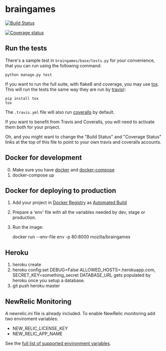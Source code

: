 braingames
==========

[![Build Status](https://img.shields.io/travis/mozilla/braingames/master.svg)](https://travis-ci.org/mozilla/braingames)

[![Coverage status](https://img.shields.io/coveralls/mozilla/braingames/master.svg)](https://coveralls.io/r/mozilla/braingames)

Run the tests
-------------

There's a sample test in `braingames/base/tests.py` for your convenience, that
you can run using the following command:

    python manage.py test

If you want to run the full suite, with flake8 and coverage, you may use
[tox](https://testrun.org/tox/latest/). This will run the tests the same way
they are run by [travis](https://travis-ci.org)):

    pip install tox
    tox

The `.travis.yml` file will also run [coveralls](https://coveralls.io) by
default.

If you want to benefit from Travis and Coveralls, you will need to activate
them both for your project.

Oh, and you might want to change the "Build Status" and "Coverage Status" links
at the top of this file to point to your own travis and coveralls accounts.


Docker for development
----------------------

0. Make sure you have [docker](https://docker.io) and [docker-compose](https://github.com/docker/compose)
1. docker-compose up


Docker for deploying to production
-----------------------------------

1. Add your project in [Docker Registry](https://registry.hub.docker.com/) as [Automated Build](http://docs.docker.com/docker-hub/builds/)
2. Prepare a 'env' file with all the variables needed by dev, stage or production.
3. Run the image:

    docker run --env-file env -p 80:8000 mozilla/braingames

Heroku
------
1. heroku create
2. heroku config:set DEBUG=False ALLOWED_HOSTS=<foobar>.herokuapp.com, SECRET_KEY=something_secret
   DATABASE_URL gets populated by heroku once you setup a database.
3. git push heroku master


NewRelic Monitoring
-------------------

A newrelic.ini file is already included. To enable NewRelic monitoring
add two enviroment variables:

 - NEW_RELIC_LICENSE_KEY
 - NEW_RELIC_APP_NAME

See the [full list of supported environment variables](https://docs.newrelic.com/docs/agents/python-agent/installation-configuration/python-agent-configuration#environment-variables).
